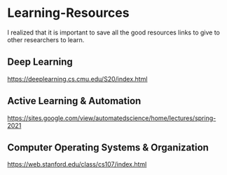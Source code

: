 # Learning-Resources
I realized that it is important to save all the good resources links to give to other researchers to learn.

## Deep Learning
https://deeplearning.cs.cmu.edu/S20/index.html

## Active Learning & Automation
https://sites.google.com/view/automatedscience/home/lectures/spring-2021

## Computer Operating Systems & Organization
https://web.stanford.edu/class/cs107/index.html


